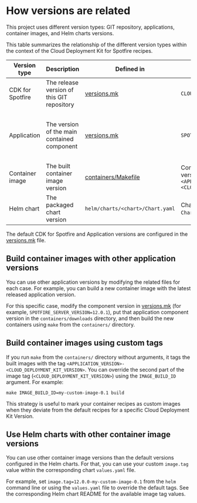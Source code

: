 # How versions are related

This project uses different version types: GIT repository, applications, container images, and Helm charts versions.
                                                                           
This table summarizes the relationship of the different version types within the context of the Cloud Deployment Kit for Spotfire recipes.

| Version type           | Description                                 | Defined in                                    | How it is defined                                                                                                     | How the provided Makefiles use it                                                                                                                                                | Examples of its use                                                                                     |
|------------------------|---------------------------------------------|-----------------------------------------------|-----------------------------------------------------------------------------------------------------------------------|----------------------------------------------------------------------------------------------------------------------------------------------------------------------------------|---------------------------------------------------------------------------------------------------------|
| CDK for Spotfire | The release version of this GIT repository  | [versions.mk](../versions.mk)                 | `CLOUD_DEPLOYMENT_KIT_VERSION=1.0.0`                                                                                  | - Tag the CDK for Spotfire git repository                                                                                                                                  | - `git tag -l`                                                                                          |
| Application            | The version of the main contained component | [versions.mk](../versions.mk)                 | `SPOTFIRE_SERVER_VERSION=12.0.0`                                                                                      | - Extract packages from the `downloads` directory into the built container<br>- Set the `org.opencontainers.image.version` container label<br>- Set `appVersion` in `Chart.yaml` | - `tss-12.0.0.x86_64.tar.gz`<br>- `org.opencontainers.image.version=12.0.0`<br>- `appVersion: "12.0.0"` |
| Container image        | The built container image version           | [containers/Makefile](../containers/Makefile) | Composed using the Application version and the CDK version:<br>`<APPLICATION_VERSION>-<CLOUD_DEPLOYMENT_KIT_VERSION>` | - Tag the container image<br>- Refer to the container image tag from the chart `values.yaml`                                                                                     | - `spotfire/spotfire-server:12.0.0-1.0.0`<br>- `image.tag: "12.0.0-1.0.0"`                                 |
| Helm chart             | The packaged chart version                  | `helm/charts/<chart>/Chart.yaml`              | Chart `version` in the respective `Chart.yaml`; example: `1.0.1`                                                      | - Set the packaged chart version                                                                                                                                                 | - `spotfire-server-1.0.1.tgz`                                                                           |

The default CDK for Spotfire and Application versions are configured in the [versions.mk](../versions.mk) file.

## Build container images with other application versions

You can use other application versions by modifying the related files for each case. 
For example, you can build a new container image with the latest released application version.

For this specific case, modify the component version in [versions.mk](../versions.mk) (for example, `SPOTFIRE_SERVER_VERSION=12.0.1`),
put that application component version in the `containers/downloads` directory, and then build the new containers using `make` from the `containers/` directory.

## Build container images using custom tags

If you run `make` from the `containers/` directory without arguments, it tags the built images with the tag `<APPLICATION_VERSION>-<CLOUD_DEPLOYMENT_KIT_VERSION>`.
You can override the second part of the image tag (`<CLOUD_DEPLOYMENT_KIT_VERSION>`) using the `IMAGE_BUILD_ID` argument. For example:

```
make IMAGE_BUILD_ID=my-custom-image-0.1 build
```

This strategy is useful to mark your container recipes as custom images when they deviate from the default recipes for a specific Cloud Deployment Kit Version.

## Use Helm charts with other container image versions

You can use other container image versions than the default versions configured in the Helm charts. 
For that, you can use your custom `image.tag` value within the corresponding chart `values.yaml` file.

For example, set `image.tag=12.0.0-my-custom-image-0.1` from the `helm` command line or using the `values.yaml` file to override the default tags.
See the corresponding Helm chart README for the available image tag values.

